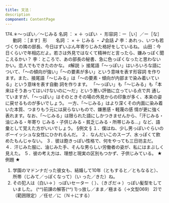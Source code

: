 ```yaml
---
title: 文法：
description
component: ContentPage
---
```



174.＊～っぽい／～じみる
名詞 ： × ＋ っぽい ・
形容詞：ー［い］／ー［な］      
動詞 ：［ます］形      
名詞 ： × ＋ じみる ・
♪会話 ♪
李：あれっ、いつも若づくりの隣の部長、今日はずいぶん年寄りじみた格好をしているね。
山田：今日くらいで年相応だよ。若さは外見ではなくて精神だと言ったら、嫌みっぽく聞こえるかい？
李：ところで、あの部長の秘書、急に色っぽくなったと思わないかい。恋人でもできたのかな。
♯解説 ♭
接尾語「～っぽい」はいろいろな語について、「～の傾向が強い」「～の要素が多い」という意味を表す形容詞 を作ります。また、接尾語「～じみる」は「～の要素・傾向が内部まで染み着いている」という意味を表す自動 詞を作ります。
「～っぽい」も「～じみる」も「本来はそうあってはいけないのに～だ」という悪い評価に立っている点で共 通していますが、「～っぽい」はそのときその場の外見からの印象が多く、本来の姿に戻せるものが多いでしょう。 一方、「～じみる」はより深くその内面に染み着いた本質、つまりもう元には戻らないもので、嫌悪感・軽蔑の感 情が更に強く表れます。なお、「～じみる」は限られた語にしかつきませんから、「汗じみる・油じみる・年寄り じみる・子供じみる・貧乏じみる・所帯じみる…」など、語彙として覚えた方がいいでしょう。
§例文 §
１．僕はね、少し男っぽいぐらいのボーイッシュな女性にひかれるんだ。
２．なんだいこのスープ、水っぽくて飲めたもんじゃない。
３．彼は飽きっぽい性格で、何をやっても三日坊主だ。
４．汗じみた服に、油じみた手、そんな男らしい労働者の姿が、私にはまぶしく見えた。
５．彼の考え方は、理想と現実の区別もつかず、子供じみている。
★例題 ★
1) 学園のマドンナだった彼女も、結婚して10年（ともすると／ともなると）、所帯（じみて／っぽくなって）（い
った／きた）ね。    
2) その犯人は（白い→ ）っぽいセーター（ ）、（きざだ→ ）っぽい髪型をしていました。
(^^)前課の解答(^^)
1)っ放し／まま／極まる（→文型069）
2)で（範囲限定）／任せ／に（Ｎ＋にする）
